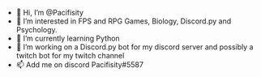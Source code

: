 - 👋 Hi, I’m @Pacifisity
- 👀 I’m interested in FPS and RPG Games, Biology, Discord.py and Psychology.
- 🌱 I’m currently learning Python
- 🤖 I’m working on a Discord.py bot for my discord server and possibly a twitch bot for my twitch channel
- 📫 Add me on discord Pacifisity#5587

<!---
Pacifisity/Pacifisity is a ✨ special ✨ repository because its `README.md` (this file) appears on your GitHub profile.
You can click the Preview link to take a look at your changes.
--->
